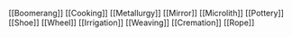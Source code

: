 [[Boomerang]]
[[Cooking]]
[[Metallurgy]]
[[Mirror]]
[[Microlith]]
[[Pottery]]
[[Shoe]]
[[Wheel]]
[[Irrigation]]
[[Weaving]]
[[Cremation]]
[[Rope]]
